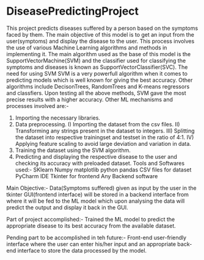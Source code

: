 # DiseasePredictingProject
This project predicts diseases suffered by a person based on the symptoms faced by them. The main objective of this model is to get an input from the user(symptoms) and display the disease to the user. This process involves the use of various Machine Learning algorithms and methods in implementing it. The main algorithm used as the base of this model is the SupportVectorMachine(SVM) and the classifier used for classifying the symptoms and diseases is known as SupportVectorClassifier(SVC).
The need for using SVM
SVM is a very powerfull algorithm when it comes to predicting models which is well known for giving the best accuracy. Other algorithms include DecisonTrees, RandomTrees and K-means regressors and classfiers. Upon testing all the above methods, SVM gave the most precise results with a higher accuracy.
Other ML mechanisms and processes involved are:-
1) Importing the necessary libraries.
2) Data preprocessing.
   I) Importing the dataset from the csv files.
   II) Transforming any strings present in the dataset to integers.
   III) Splitting the dataset into respective trainingset and testset in the ratio of 4:1.
   IV) Applying feature scaling to avoid large deviation and variation in data.
3) Training the dataset using the SVM algorithm.
4) Predicting and displaying the respective disease to the user and checking its accuracy with preloaded dataset.
Tools and Softwares used:-
SKlearn 
Numpy
matplotlib
python
pandas
CSV files for dataset
PyCharm IDE
Tkinter for frontend
Any Backend software

Main Objective:-
Data(Symptoms suffered) given as input by the user in the tkinter GUI(frontend interface) will be stored in a backend interface from where it will be fed to the ML model which upon analysing the data will predict the output and display it back in the GUI.

Part of project accomplished:-
Trained the ML model to predict the appropriate disease to its best accuracy from the available dataset.

Pending part to be accomplished in teh future:-
Front-end user-friendly interface where the user can enter his/her input and an appropriate back-end interface to store the data processed by the model.
   
